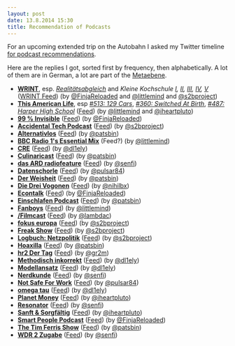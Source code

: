 ```yaml
---
layout: post
date: 13.8.2014 15:30
title: Recommendation of Podcasts
---
```

For an upcoming extended trip on the Autobahn I asked my Twitter timeline [for podcast recommendations](https://twitter.com/AndiH/status/499509850578370560).

Here are the replies I got, sorted first by frequency, then alphabetically. A lot of them are in German, a lot are part of the [Metaebene](http://metaebene.me/).

* [__WRINT__](http://www.wrint.de/), esp. [_Realitätsabgleich_](http://www.wrint.de/category/realitaetsabgleich/) and _Kleine Kochschule [I](http://www.wrint.de/2014/04/01/wr275-kleine-kochschule/), [II](http://www.wrint.de/2014/05/01/wr286-kleine-kochschule-ii/), [III](http://www.wrint.de/2014/05/22/wr291-kleine-kochschule-iii/), [IV](http://www.wrint.de/2014/06/25/wr304-kleine-kochschule-iv/), [V](http://www.wrint.de/2014/08/06/wr319-kleine-kochschule-v/)_ ([WRINT Feed](http://www.wrint.de/feed/podcast/)) (by [@FinjaReloaded](https://twitter.com/FinjaReloaded/status/499511408976216064) and [@littlemind](https://twitter.com/littlemind/status/499518038501523458) and [@s2bproject](https://twitter.com/s2bproject/status/499543043645931521))
* [__This American Life__](http://www.thisamericanlife.org/), esp [_#513: 129 Cars_](http://www.thisamericanlife.org/radio-archives/episode/513/129-cars), [_#360: Switched At Birth_](http://www.thisamericanlife.org/radio-archives/episode/360/switched-at-birth), [_#487: Harper High School_](http://www.thisamericanlife.org/radio-archives/episode/487/harper-high-school-part-one) ([Feed](http://feeds.thisamericanlife.org/talpodcast)) (by [@littlemind](https://twitter.com/littlemind/status/499516473279512576) and [@iheartpluto](https://twitter.com/iheartpluto/status/499560453362958336))
* [__99 % Invisible__](http://99percentinvisible.org/) ([Feed](http://feeds.99percentinvisible.org/99percentinvisible)) (by [@FinjaReloaded](https://twitter.com/FinjaReloaded/status/499511408976216064))
* [__Accidental Tech Podcast__](http://atp.fm/) ([Feed](http://atp.fm/episodes?format=rss)) (by [@s2bproject](https://twitter.com/s2bproject/status/499543043645931521))
* [__Alternativlos__](http://alternativlos.org/) ([Feed](http://alternativlos.org/alternativlos.rss)) (by [@patsbin](https://twitter.com/patsbin/status/499551197616156672))
* [__BBC Radio 1's Essential Mix__](http://www.bbc.co.uk/programmes/b006wkfp) (Feed?) (by [@littlemind](https://twitter.com/littlemind/status/499516473279512576))
* [__CRE__](http://cre.fm/) ([Feed](http://cre.fm/feed/m4a/)) (by [@dl1ely](https://twitter.com/dl1ely/status/499528366329188352))
* [__Culinaricast__](http://www.culinaricast.de/) ([Feed](http://www.culinaricast.de/feed/podcast/)) (by [@patsbin](https://twitter.com/patsbin/status/499551197616156672))
* [__das ARD radiofeature__](http://www.ard.de/home/radio/das_ARD_radiofeature/272100/index.html) ([Feed](http://www.ardmediathek.de/radio/das-ARD-radiofeature/Sendung?documentId=3743362&bcastId=3743362&rss=true)) (by [@senfi](https://twitter.com/senfi/status/499510737845649408))
* [__Datenschorle__](http://datenschorle.de/) ([Feed](http://datenschorle.de/feed)) (by [@pulsar84](https://twitter.com/pulsar84/status/499534666081509377))
* [__Der Weisheit__](http://blog.richter.fm/category/podcast/derweisheit/) ([Feed](http://blog.richter.fm/category/podcast/derweisheit/feed/)) (by [@patsbin](https://twitter.com/patsbin/status/499551197616156672))
* [__Die Drei Vogonen__](http://www.die-drei-vogonen.de/) ([Feed](http://www.die-drei-vogonen.de/feed/mp3/)) (by [@nihilbx](https://twitter.com/nihilbx/status/499515486846328832))
* [__Econtalk__](http://www.econtalk.org/) ([Feed](http://files.libertyfund.org/econtalk/EconTalk.xml)) (by [@FinjaReloaded](https://twitter.com/FinjaReloaded/status/499511408976216064))
* [__Einschlafen Podcast__](http://einschlafen-podcast.de/) ([Feed](http://feeds.feedburner.com/EinschlafenPodcastEnhanced)) (by [@patsbin](https://twitter.com/patsbin/status/499551197616156672))
* [__Fanboys__](http://fanboys.fm/) ([Feed](http://fanboys.fm/episodes.m4a.rss)) (by [@littlemind](https://twitter.com/littlemind/status/499516473279512576))
* [__/Filmcast__](http://www.slashfilm.com/category/features/slashfilmcast/) ([Feed](http://feeds.feedburner.com/filmcast)) (by [@lambdac](https://twitter.com/lambdac/status/499552344045281280))
* [__fokus europa__](http://fokus-europa.de/) ([Feed](http://fokus-europa.de/feed/m4a/)) (by [@s2bproject](https://twitter.com/s2bproject/status/499543043645931521))
* [__Freak Show__](http://freakshow.fm/) ([Feed](http://freakshow.fm/feed/m4a/)) (by [@s2bproject](https://twitter.com/s2bproject/status/499543043645931521))
* [__Logbuch: Netzpolitik__](http://logbuch-netzpolitik.de/) ([Feed](http://logbuch-netzpolitik.de/feed/m4a)) (by [@s2bproject](https://twitter.com/s2bproject/status/499543043645931521))
* [__Hoaxilla__](http://www.hoaxilla.de/) ([Feed](http://www.hoaxilla.de/podcast/hoaxilla.xml)) (by [@patsbin](https://twitter.com/patsbin/status/499551197616156672))
* [__hr2 Der Tag__](http://www.hr-online.de/website/radio/hr2/index.jsp?rubrik=6684) ([Feed](http://podcast.hr2.de/derTag/podcast.xml)) (by [@gr2m](https://twitter.com/gr2m/status/499518823280959488))
* [__Methodisch inkorrekt__](http://www.methodisch-inkorrekt.de) ([Feed](http://241568.website.snafu.de/wordpress/?cat=4&feed=rss2)) (by [@dl1ely](https://twitter.com/dl1ely/status/499528366329188352))
* [__Modellansatz__](http://www.math.kit.edu/ianm4/seite/modellansatz/de) ([Feed](http://modellansatz.de/rss/)) (by [@dl1ely](https://twitter.com/dl1ely/status/499528366329188352))
* [__Nerdkunde__](http://nerdkunde.de/) ([Feed](http://nerdkunde.de/episodes.m4a.rss)) (by [@senfi](https://twitter.com/senfi/status/499512389055029250))
* [__Not Safe For Work__](http://not-safe-for-work.de/) ([Feed](http://not-safe-for-work.de/feed/m4a/)) (by [@pulsar84](https://twitter.com/pulsar84/status/499534422878986241))
* [__omega tau__](http://omegataupodcast.net/) ([Feed](http://omegataupodcast.net/category/podcast/feed)) (by [@dl1ely](https://twitter.com/dl1ely/status/499528366329188352))
* [__Planet Money__](http://www.npr.org/blogs/money) ([Feed](http://www.npr.org/templates/rss/podlayer.php?id=93559255)) (by [@iheartpluto](https://twitter.com/iheartpluto/status/499560604534059008))
* [__Resonator__](http://resonator-podcast.de/) ([Feed](https://resonator-podcast.de/?feed=mp3)) (by [@senfi](https://twitter.com/senfi/status/499510737845649408))
* [__Sanft & Sorgfältig__](http://www.radioeins.de/archiv/podcast/zwei_alte_hasen.html) ([Feed](http://www.radioeins.de/archiv/podcast/zwei_alte_hasen.feed.podcast.xml)) (by [@iheartpluto](https://twitter.com/iheartpluto/status/499560729893404672))
* [__Smart People Podcast__](http://www.smartpeoplepodcast.com/) ([Feed](http://www.smartpeoplepodcast.com/?feed=podcast)) (by [@FinjaReloaded](https://twitter.com/FinjaReloaded/status/499511408976216064))
* [__The Tim Ferris Show__](http://fourhourworkweek.com/podcast/) ([Feed](http://feeds.feedburner.com/thetimferrissshow)) (by [@patsbin](https://twitter.com/patsbin/status/499551197616156672))
* [__WDR 2 Zugabe__](http://www1.wdr.de/radio/podcasts/wdr2/zugabe150.html) ([Feed](http://www1.wdr.de/radio/podcasts/wdr2/zugabe150.podcast)) (by [@senfi](https://twitter.com/senfi/status/499510737845649408))
